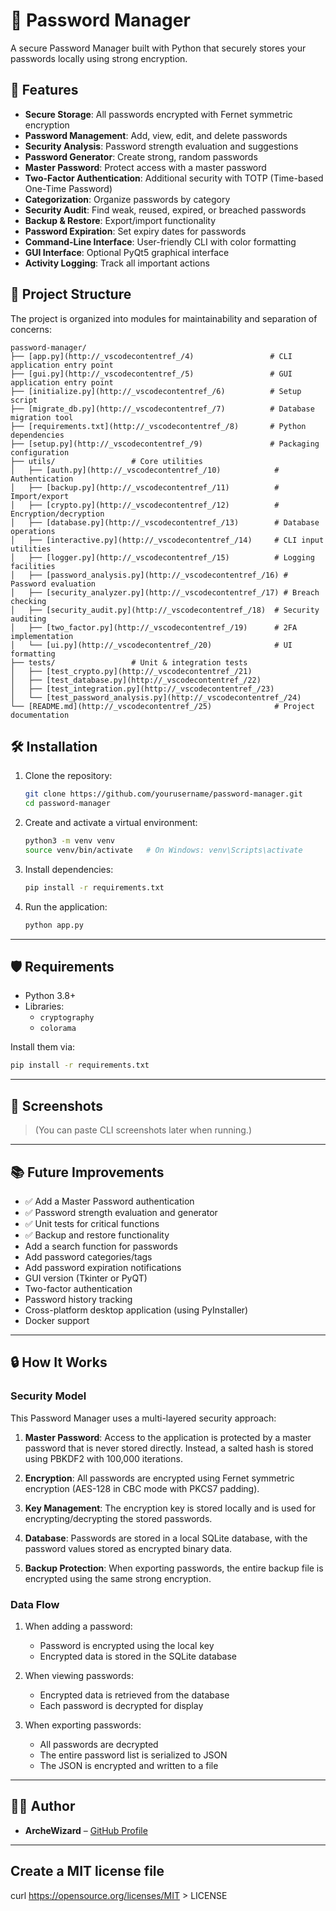 # 🔐 Password Manager

A secure Password Manager built with Python that securely stores your passwords locally using strong encryption.

## 🚀 Features

- **Secure Storage**: All passwords encrypted with Fernet symmetric encryption
- **Password Management**: Add, view, edit, and delete passwords
- **Security Analysis**: Password strength evaluation and suggestions
- **Password Generator**: Create strong, random passwords
- **Master Password**: Protect access with a master password
- **Two-Factor Authentication**: Additional security with TOTP (Time-based One-Time Password)
- **Categorization**: Organize passwords by category
- **Security Audit**: Find weak, reused, expired, or breached passwords
- **Backup & Restore**: Export/import functionality
- **Password Expiration**: Set expiry dates for passwords
- **Command-Line Interface**: User-friendly CLI with color formatting
- **GUI Interface**: Optional PyQt5 graphical interface
- **Activity Logging**: Track all important actions

## 📂 Project Structure

The project is organized into modules for maintainability and separation of concerns:

```plaintext
password-manager/
├── [app.py](http://_vscodecontentref_/4)                 # CLI application entry point
├── [gui.py](http://_vscodecontentref_/5)                 # GUI application entry point
├── [initialize.py](http://_vscodecontentref_/6)          # Setup script
├── [migrate_db.py](http://_vscodecontentref_/7)          # Database migration tool
├── [requirements.txt](http://_vscodecontentref_/8)       # Python dependencies
├── [setup.py](http://_vscodecontentref_/9)               # Packaging configuration
├── utils/                 # Core utilities
│   ├── [auth.py](http://_vscodecontentref_/10)            # Authentication
│   ├── [backup.py](http://_vscodecontentref_/11)          # Import/export 
│   ├── [crypto.py](http://_vscodecontentref_/12)          # Encryption/decryption
│   ├── [database.py](http://_vscodecontentref_/13)        # Database operations
│   ├── [interactive.py](http://_vscodecontentref_/14)     # CLI input utilities
│   ├── [logger.py](http://_vscodecontentref_/15)          # Logging facilities
│   ├── [password_analysis.py](http://_vscodecontentref_/16) # Password evaluation
│   ├── [security_analyzer.py](http://_vscodecontentref_/17) # Breach checking
│   ├── [security_audit.py](http://_vscodecontentref_/18)  # Security auditing
│   ├── [two_factor.py](http://_vscodecontentref_/19)      # 2FA implementation
│   └── [ui.py](http://_vscodecontentref_/20)              # UI formatting
├── tests/                 # Unit & integration tests
│   ├── [test_crypto.py](http://_vscodecontentref_/21)     
│   ├── [test_database.py](http://_vscodecontentref_/22)   
│   ├── [test_integration.py](http://_vscodecontentref_/23)
│   └── [test_password_analysis.py](http://_vscodecontentref_/24)
└── [README.md](http://_vscodecontentref_/25)              # Project documentation
```

## 🛠️ Installation

1. Clone the repository:

    ```bash
    git clone https://github.com/yourusername/password-manager.git
    cd password-manager
    ```

2. Create and activate a virtual environment:

    ```bash
    python3 -m venv venv
    source venv/bin/activate   # On Windows: venv\Scripts\activate
    ```

3. Install dependencies:

    ```bash
    pip install -r requirements.txt
    ```

4. Run the application:

    ```bash
    python app.py
    ```

---

## 🛡️ Requirements

- Python 3.8+
- Libraries:
  - `cryptography`
  - `colorama`

Install them via:

```bash
pip install -r requirements.txt
```

---

## 📸 Screenshots

> (You can paste CLI screenshots later when running.)

---

## 📚 Future Improvements

- ✅ Add a Master Password authentication
- ✅ Password strength evaluation and generator
- ✅ Unit tests for critical functions
- ✅ Backup and restore functionality
- Add a search function for passwords
- Add password categories/tags
- Add password expiration notifications
- GUI version (Tkinter or PyQT)
- Two-factor authentication
- Password history tracking
- Cross-platform desktop application (using PyInstaller)
- Docker support

---

## 🔒 How It Works

### Security Model

This Password Manager uses a multi-layered security approach:

1. **Master Password**: Access to the application is protected by a master password that is never stored directly. Instead, a salted hash is stored using PBKDF2 with 100,000 iterations.

2. **Encryption**: All passwords are encrypted using Fernet symmetric encryption (AES-128 in CBC mode with PKCS7 padding).

3. **Key Management**: The encryption key is stored locally and is used for encrypting/decrypting the stored passwords.

4. **Database**: Passwords are stored in a local SQLite database, with the password values stored as encrypted binary data.

5. **Backup Protection**: When exporting passwords, the entire backup file is encrypted using the same strong encryption.

### Data Flow

1. When adding a password:
   - Password is encrypted using the local key
   - Encrypted data is stored in the SQLite database

2. When viewing passwords:
   - Encrypted data is retrieved from the database
   - Each password is decrypted for display

3. When exporting passwords:
   - All passwords are decrypted
   - The entire password list is serialized to JSON
   - The JSON is encrypted and written to a file

---

## 👨‍💻 Author

- **ArcheWizard** – [GitHub Profile](https://github.com/ArcheWizard)

---

## Create a MIT license file

curl <https://opensource.org/licenses/MIT> > LICENSE
